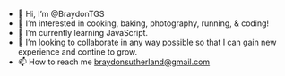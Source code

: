 - 👋 Hi, I’m @BraydonTGS
- 👀 I’m interested in cooking, baking, photography, running, & coding!
- 🌱 I’m currently learning JavaScript.
- 💞️ I’m looking to collaborate in any way possible so that I can gain new experience and contine to grow.  
- 📫 How to reach me braydonsutherland@gmail.com

<!---
BraydonTGS/BraydonTGS is a ✨ special ✨ repository because its `README.md` (this file) appears on your GitHub profile.
You can click the Preview link to take a look at your changes.
--->
